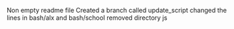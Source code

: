 Non empty readme file
Created a branch called update_script
changed the lines in bash/alx and bash/school
removed directory js
